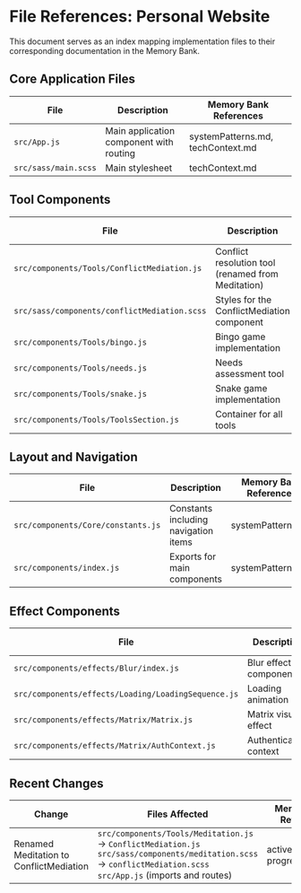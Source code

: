 # File References: Personal Website

This document serves as an index mapping implementation files to their corresponding documentation in the Memory Bank.

## Core Application Files

| File | Description | Memory Bank References |
|------|-------------|------------------------|
| `src/App.js` | Main application component with routing | systemPatterns.md, techContext.md |
| `src/sass/main.scss` | Main stylesheet | techContext.md |

## Tool Components

| File | Description | Memory Bank References |
|------|-------------|------------------------|
| `src/components/Tools/ConflictMediation.js` | Conflict resolution tool (renamed from Meditation) | activeContext.md, progress.md |
| `src/sass/components/conflictMediation.scss` | Styles for the ConflictMediation component | activeContext.md, progress.md |
| `src/components/Tools/bingo.js` | Bingo game implementation | productContext.md, progress.md |
| `src/components/Tools/needs.js` | Needs assessment tool | productContext.md, progress.md |
| `src/components/Tools/snake.js` | Snake game implementation | productContext.md, progress.md |
| `src/components/Tools/ToolsSection.js` | Container for all tools | systemPatterns.md, progress.md |

## Layout and Navigation

| File | Description | Memory Bank References |
|------|-------------|------------------------|
| `src/components/Core/constants.js` | Constants including navigation items | systemPatterns.md |
| `src/components/index.js` | Exports for main components | systemPatterns.md |

## Effect Components

| File | Description | Memory Bank References |
|------|-------------|------------------------|
| `src/components/effects/Blur/index.js` | Blur effect component | systemPatterns.md |
| `src/components/effects/Loading/LoadingSequence.js` | Loading animation | systemPatterns.md |
| `src/components/effects/Matrix/Matrix.js` | Matrix visual effect | systemPatterns.md |
| `src/components/effects/Matrix/AuthContext.js` | Authentication context | systemPatterns.md |

## Recent Changes

| Change | Files Affected | Memory Bank References |
|--------|----------------|------------------------|
| Renamed Meditation to ConflictMediation | `src/components/Tools/Meditation.js` → `ConflictMediation.js`<br>`src/sass/components/meditation.scss` → `conflictMediation.scss`<br>`src/App.js` (imports and routes) | activeContext.md, progress.md | 